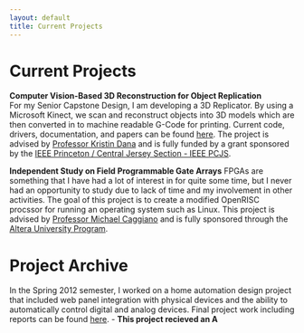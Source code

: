 ```yaml
---
layout: default
title: Current Projects
---
```

Current Projects
================

**Computer Vision-Based 3D Reconstruction for Object Replication**  
For my Senior Capstone Design, I am developing a 3D Replicator. By using a Microsoft Kinect, we scan and reconstruct objects into 3D models which are then converted in to machine readable G-Code for printing. Current code, drivers, documentation, and papers can be found [here](https://github.com/KinectReplicator). The project is advised by [Professor Kristin Dana](http://www.ece.rutgers.edu/~kdana/Home.html) and is fully funded by a grant sponsored by the [IEEE Princeton / Central Jersey Section - IEEE PCJS](http://ewh.ieee.org/r1/princeton-centraljersey/).

**Independent Study on Field Programmable Gate Arrays**
FPGAs are something that I have had a lot of interest in for quite some time, but I never had an opportunity to study due to lack of time and my involvement in other activities. The goal of this project is to create a modified OpenRISC procssor for running an operating system such as Linux. This project is advised by [Professor Michael Caggiano](http://www.ece.rutgers.edu/faculty/caggiano) and is fully sponsored through the [Altera University Program](http://www.altera.com/education/univ/unv-index.html). 

Project Archive
===============
In the Spring 2012 semester, I worked on a home automation design project that included web panel integration with physical devices and the ability to automatically control digital and analog devices. Final project work including reports can be found [here](https://github.com/autohomeproject/). - **This project recieved an A**